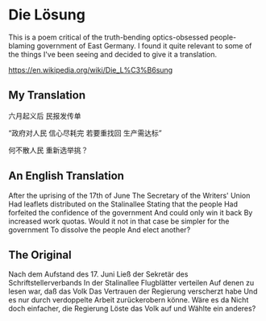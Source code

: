 # Die Lösung

This is a poem critical of the truth-bending optics-obsessed people-blaming government of East Germany. I found it quite relevant to some of the things I've been seeing and decided to give it a translation.

https://en.wikipedia.org/wiki/Die_L%C3%B6sung

## My Translation

六月起义后
民报发传单

“政府对人民
信心尽耗完
若要重找回
生产需达标”

何不散人民
重新选举挑？

## An English Translation
After the uprising of the 17th of June
The Secretary of the Writers' Union
Had leaflets distributed on the Stalinallee
Stating that the people
Had forfeited the confidence of the government
And could only win it back
By increased work quotas. Would it not in that case be simpler
for the government
To dissolve the people
And elect another?

## The Original
Nach dem Aufstand des 17. Juni
Ließ der Sekretär des Schriftstellerverbands
In der Stalinallee Flugblätter verteilen
Auf denen zu lesen war, daß das Volk
Das Vertrauen der Regierung verscherzt habe
Und es nur durch verdoppelte Arbeit
zurückerobern könne. Wäre es da
Nicht doch einfacher, die Regierung
Löste das Volk auf und
Wählte ein anderes?
